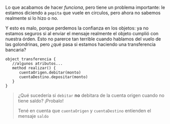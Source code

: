Lo que acabamos de hacer _funciona_, pero tiene un problema importante: le estamos diciendo a `pepita` que vuele en circulos, pero ahora no sabemos realmente si lo hizo o no. 

Y esto es malo, porque perdemos la confianza en los objetos: ya no estamos seguros si al enviar el mensaje realmente el objeto cumplió con nuestra órden. Esto no parerce tan terrible cuando hablamos del vuelo de las golondrinas, pero ¿qué pasa si estamos haciendo una transferencia bancaria? 

```wollok
object transferencia {
   //algunos atributos...
   method realizar() {
      cuentaOrigen.debitar(monto)
      cuentaDestino.depositar(monto)
   }
}
```

> ¿Qué sucedería si `debitar` **no** debitara de la cuenta origen cuando no tiene saldo? ¡Probalo!
> 
> Tené en cuenta que `cuentaOrigen` y `cuentaDestino` entienden el mensaje `saldo`

